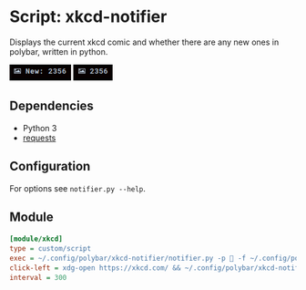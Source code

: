 # Script: xkcd-notifier

Displays the current xkcd comic and whether there are any new ones in polybar, written in python.

![Unread](/screenshots/unread.png) ![Read](/screenshots/read.png)

## Dependencies

- Python 3
- [requests](https://pypi.org/project/requests/)

## Configuration

For options see `notifier.py --help`.

## Module

```ini
[module/xkcd]
type = custom/script
exec = ~/.config/polybar/xkcd-notifier/notifier.py -p  -f ~/.config/polybar/xkcd-notifier/latest
click-left = xdg-open https://xkcd.com/ && ~/.config/polybar/xkcd-notifier/notifier.py -p  -f ~/.config/polybar/xkcd-notifier/latest --read
interval = 300
```

